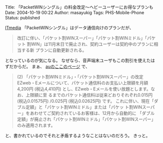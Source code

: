 Title: 「PacketWINシングル」の料金改定〜ヘビーユーザーにお得なプランも
Date: 2004-10-19 00:22
Author: masayukig
Tags: PHS-Mobile-Phone
Status: published

[ITmedia](http://www.itmedia.co.jp/mobile/articles/0410/18/news019.html)
「PacketWINシングル」はデータ通信向けのプランだが、

> 改訂に伴い、「パケット割WINスーパー」「パケット割WINミドル」「パケット
> 割WIN」は11月末日で廃止され、契約ユーザーは契約中のプランに相当する新
> プランに自動更新される。

となっているのが気になる。
なぜなら、音声端末ユーザもこの割引を使えたはずだからだ。
まぁ、
[auのここのページ](http://www.kddi.com/corporate/news_release/2004/1006/besshi.html)
で、

> \(2) 「パケット割WINミドル」・「パケット割WINスーパー」の改定
> EZweb・Eメールについて、パケット通信料のお支払い上限額を月額4,200円
> (税込4,410円) とし、EZweb・Eメールを使い放題とします。なお、上限額に至
> るまでのパケット通信料は従来どおりそれぞれ0.015円 (税込0.01575円)
> /0.025円 (税込0.02625円) です。
> これに伴い、現在「ダブル定額」と「パケット割WINミドル」または「パケッ
> ト割WINスーパー」をあわせてご契約されているお客様は、12月から自動的に
> 「ダブル定額」が廃止され「パケット割WINミドル」「パケット割WINスーパー」
> のみ適用されます。

と、書かれているのでそれと矛盾するようなことはないのだろう。
きっと。
